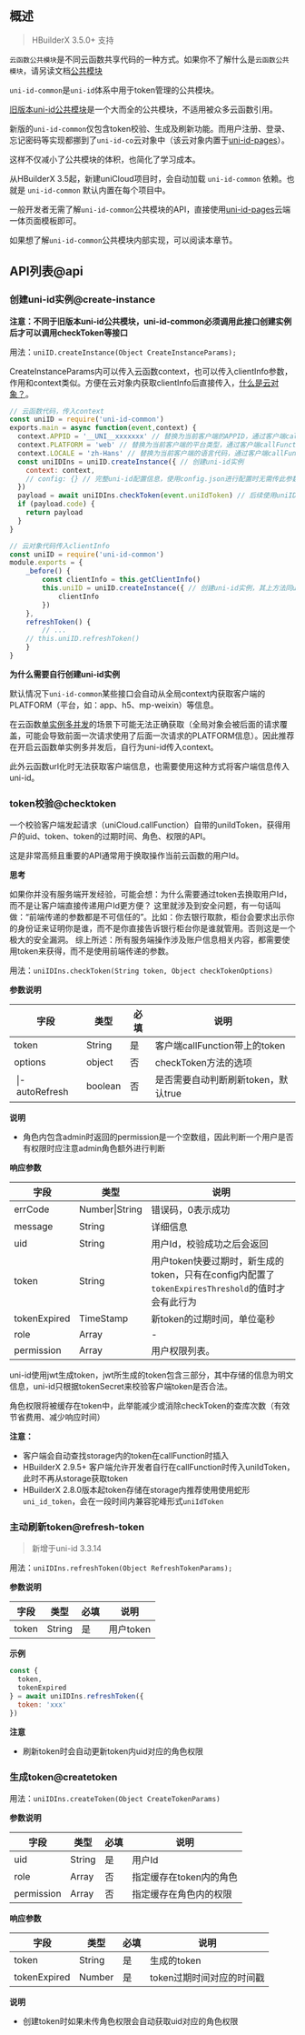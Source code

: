 ## 概述

> HBuilderX 3.5.0+ 支持

`云函数公共模块`是不同云函数共享代码的一种方式。如果你不了解什么是`云函数公共模块`，请另读文档[公共模块](cf-common.md)

`uni-id-common`是`uni-id`体系中用于token管理的公共模块。

[旧版本uni-id公共模块](uniCloud/uni-id.md)是一个大而全的公共模块，不适用被众多云函数引用。

新版的`uni-id-common`仅包含token校验、生成及刷新功能。而用户注册、登录、忘记密码等实现都挪到了`uni-id-co`云对象中（该云对象内置于[uni-id-pages](uniCloud/uni-id-pages.md)）。

这样不仅减小了公共模块的体积，也简化了学习成本。

从HBuilderX 3.5起，新建uniCloud项目时，会自动加载 `uni-id-common` 依赖。也就是 `uni-id-common` 默认内置在每个项目中。

一般开发者无需了解`uni-id-common`公共模块的API，直接使用[uni-id-pages](uniCloud/uni-id-pages.md)云端一体页面模板即可。

如果想了解`uni-id-common`公共模块内部实现，可以阅读本章节。

## API列表@api

### 创建uni-id实例@create-instance

**注意：不同于旧版本uni-id公共模块，uni-id-common必须调用此接口创建实例后才可以调用checkToken等接口**

用法：`uniID.createInstance(Object CreateInstanceParams);`

CreateInstanceParams内可以传入云函数context，也可以传入clientInfo参数，作用和context类似。方便在云对象内获取clientInfo后直接传入，[什么是云对象？](uniCloud/cloud-obj.md)。

```js
// 云函数代码，传入context
const uniID = require('uni-id-common')
exports.main = async function(event,context) {
  context.APPID = '__UNI__xxxxxxx' // 替换为当前客户端的APPID，通过客户端callFunction请求的场景可以使用context.APPID获取
  context.PLATFORM = 'web' // 替换为当前客户端的平台类型，通过客户端callFunction请求的场景可以使用context.PLATFORM获取
  context.LOCALE = 'zh-Hans' // 替换为当前客户端的语言代码，通过客户端callFunction请求的场景可以使用context.LOCALE获取
  const uniIDIns = uniID.createInstance({ // 创建uni-id实例
    context: context,
    // config: {} // 完整uni-id配置信息，使用config.json进行配置时无需传此参数
  })
  payload = await uniIDIns.checkToken(event.uniIdToken) // 后续使用uniIDIns调用相关接口
  if (payload.code) {
  	return payload
  }
}

// 云对象代码传入clientInfo
const uniID = require('uni-id-common')
module.exports = {
	_before() {
		const clientInfo = this.getClientInfo()
		this.uniID = uniID.createInstance({ // 创建uni-id实例，其上方法同uniID
			clientInfo
		})
	},
	refreshToken() {
		// ...
    // this.uniID.refreshToken()
	}
}
```

**为什么需要自行创建uni-id实例**

默认情况下`uni-id-common`某些接口会自动从全局context内获取客户端的PLATFORM（平台，如：app、h5、mp-weixin）等信息。

在云函数[单实例多并发](cf-functions.md?id=concurrency)的场景下可能无法正确获取（全局对象会被后面的请求覆盖，可能会导致前面一次请求使用了后面一次请求的PLATFORM信息）。因此推荐在开启云函数单实例多并发后，自行为uni-id传入context。

此外云函数url化时无法获取客户端信息，也需要使用这种方式将客户端信息传入uni-id。

### token校验@checktoken

一个校验客户端发起请求（uniCloud.callFunction）自带的uniIdToken，获得用户的uid、token、token的过期时间、角色、权限的API。

这是非常高频且重要的API通常用于换取操作当前云函数的用户Id。

**思考**

如果你并没有服务端开发经验，可能会想：为什么需要通过token去换取用户Id，而不是让客户端直接传递用户Id更方便？
这里就涉及到安全问题，有一句话叫做：“前端传递的参数都是不可信任的”。比如：你去银行取款，柜台会要求出示你的身份证来证明你是谁，而不是你直接告诉银行柜台你是谁就管用。否则这是一个极大的安全漏洞。
综上所述：所有服务端操作涉及账户信息相关内容，都需要使用token来获得，而不是使用前端传递的参数。

用法：`uniIDIns.checkToken(String token, Object checkTokenOptions)`

**参数说明**

| 字段							| 类型		| 必填	| 说明								|
| ---							| ---		| ---	| ---								|
| token							| String	| 是	|客户端callFunction带上的token		|
| options						| object	| 否	|checkToken方法的选项				|
| &nbsp;&#124;-&nbsp;autoRefresh| boolean	| 否	|是否需要自动判断刷新token，默认true	|

**说明**

- 角色内包含admin时返回的permission是一个空数组，因此判断一个用户是否有权限时应注意admin角色额外进行判断

**响应参数**

| 字段			| 类型				| 说明																								|
| ---			| ---				| ---																								|
| errCode		| Number&#124;String|错误码，0表示成功																					|
| message		| String			|详细信息																							|
| uid			| String			|用户Id，校验成功之后会返回																			|
| token			| String			|用户token快要过期时，新生成的token，只有在config内配置了`tokenExpiresThreshold`的值时才会有此行为	|
| tokenExpired	| TimeStamp			|新token的过期时间，单位毫秒																		|
| role			| Array				|-																									|
| permission	| Array				|用户权限列表。																						|

uni-id使用jwt生成token，jwt所生成的token包含三部分，其中存储的信息为明文信息，uni-id只根据tokenSecret来校验客户端token是否合法。


角色权限将被缓存在token中，此举能减少或消除checkToken的查库次数（有效节省费用、减少响应时间）

**注意：**

- 客户端会自动查找storage内的token在callFunction时插入
- HBuilderX 2.9.5+ 客户端允许开发者自行在callFunction时传入uniIdToken，此时不再从storage获取token
- HBuilderX 2.8.0版本起token存储在storage内推荐使用使用蛇形`uni_id_token`，会在一段时间内兼容驼峰形式`uniIdToken`

### 主动刷新token@refresh-token

> 新增于uni-id 3.3.14

用法：`uniIDIns.refreshToken(Object RefreshTokenParams);`

**参数说明**

| 字段| 类型	| 必填| 说明	|
| ---	| ---		| ---	| ---		|
| token	| String| 是	|用户token|

**示例**

```js
const {
  token,
  tokenExpired
} = await uniIDIns.refreshToken({
  token: 'xxx'
})
```

**注意**

- 刷新token时会自动更新token内uid对应的角色权限

### 生成token@createtoken

用法：`uniIDIns.createToken(Object CreateTokenParams)`

**参数说明**

| 字段		| 类型	| 必填	| 说明					|
| ---		| ---	| ---	| ---					|
| uid		| String| 是	|用户Id					|
| role		| Array	| 否	|指定缓存在token内的角色|
| permission| Array	| 否	|指定缓存在角色内的权限	|

**响应参数**

| 字段				| 类型	| 必填| 说明										|
| ---					| ---		| ---	| ---											|
| token				| String| 是	|生成的token							|
| tokenExpired| Number| 是	|token过期时间对应的时间戳|

**说明**

- 创建token时如果未传角色权限会自动获取uid对应的角色权限
